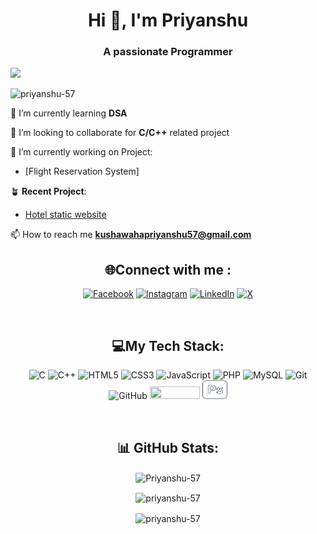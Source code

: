 <h1 align="center">Hi 👋, I'm Priyanshu</h1>
<h3 align="center">A passionate Programmer</h3>

  ![](https://github-profile-trophy.vercel.app/?username=priyanshu-57&theme=radical&no-frame=false&no-bg=false&margin-w=4)

<p align="left">
  <img src="https://komarev.com/ghpvc/?username=priyanshu-57&label=Profile%20views&color=0e75b6&style=flat" alt="priyanshu-57" />
</p>

<!-- About Me -->
  🌱 I’m currently learning **DSA**
  
👯 I’m looking to collaborate for **C/C++** related project

 🔭 I’m currently working on Project:<br>
 - [Flight Reservation System]<br>

🪴 **Recent Project**: <br>
 - [Hotel static website](https://priyanshu57.000webhostapp.com/)<br>
  
 📫 How to reach me **kushawahapriyanshu57@gmail.com**
 <br>
<!-- Connect with Me -->
<h2 align="center">🌐Connect with me :</h2>
<p align="center">
 <a href="https://facebook.com/https://www.facebook.com/priyanshu.kushawaha.57"><img class="badge" src="https://img.shields.io/badge/Facebook-%231877F2.svg?logo=Facebook&logoColor=white"alt="Facebook" /></a>
<a href="https://instagram.com/https://www.instagram.com/munna.057/"><img class="badge" src="https://img.shields.io/badge/Instagram-%23E4405F.svg?logo=Instagram&logoColor=white"
alt="Instagram" /></a>
<a href="https://linkedin.com/in/https://www.linkedin.com/in/priyanshu-kushawaha/"><img class="badge" src="https://img.shields.io/badge/LinkedIn-%230077B5.svg?logo=linkedin&logoColor=white"
alt="LinkedIn" /></a>
<a href="https://x.com/https://x.com/munna_057"><img class="badge" src="https://img.shields.io/badge/X-black.svg?logo=X&logoColor=white" alt="X" /></a>
</p>
<br>

<!-- Languages and Tools -->
<h2 align="center">💻My Tech Stack:</h2>
<p align="center">
<img class="badge" src="https://img.shields.io/badge/c-%2300599C.svg?style=flat&logo=c&logoColor=white"
alt="C" />
<img class="badge" src="https://img.shields.io/badge/c++-%2300599C.svg?style=flat&logo=c%2B%2B&logoColor=white"
alt="C++" />
<img class="badge" src="https://img.shields.io/badge/html5-%23E34F26.svg?style=flat&logo=html5&logoColor=white"
alt="HTML5" />
<img class="badge" src="https://img.shields.io/badge/css3-%231572B6.svg?style=flat&logo=css3&logoColor=white"
alt="CSS3" />
<img class="badge" src="https://img.shields.io/badge/javascript-%23323330.svg?style=flat&logo=javascript&logoColor=%23F7DF1E"
alt="JavaScript" />
<img class="badge" src="https://img.shields.io/badge/php-%23777BB4.svg?style=flat&logo=php&logoColor=white"
alt="PHP" />
<img class="badge" src="https://img.shields.io/badge/mysql-4479A1.svg?style=flat&logo=mysql&logoColor=white"
alt="MySQL" />
<img class="badge" src="https://img.shields.io/badge/git-%23F05033.svg?style=flat&logo=git&logoColor=white"
alt="Git" />
<img class="badge" src="https://img.shields.io/badge/github-%23121011.svg?style=flat&logo=github&logoColor=white"
alt="GitHub" />
<img src="http://img.shields.io/badge/-VS%20Code-007ACC?style=flat&logo=visual%20studio%20code&logoColor=white" width="80" height="20" >  
<img src="https://raw.githubusercontent.com/devicons/devicon/master/icons/photoshop/photoshop-line.svg" alt="photoshop" width="40" height="30"> 
</p>
<br>

<!-- GitHub Stats -->
<h2 align="center">📊 GitHub Stats:</h2>
<p align="center">
  <img align="center" src="https://github-readme-stats.vercel.app/api/top-langs?username=Priyanshu-57&show_icons=true&locale=en&layout=compact&theme=vue-dark" alt="Priyanshu-57" />
</p> 
<p align="center">
  <img align="center" src="https://github-readme-stats.vercel.app/api?username=priyanshu-57&show_icons=true&locale=en&theme=vue-dark" alt="priyanshu-57" />
</p>
<p align="center">
  <img align="center" src="https://github-readme-streak-stats.herokuapp.com/?user=priyanshu-57&theme=vue-dark" alt="priyanshu-57" />
</p>

<!-- <br> 
<h2 align="center">🔝 Top Contributed Repo</h2>
<p align="center">
  <img src="https://github-contributor-stats.vercel.app/api?username=priyanshu-57&limit=5&theme=vue-dark&combine_all_yearly_contributions=true" alt="GitHub Contributor Stats" />
</p> -->

